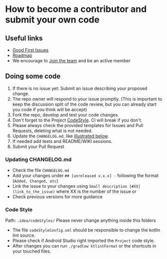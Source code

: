 # How to become a contributor and submit your own code

## Useful links
- [Good First Issues](https://github.com/CanHub/Android-Image-Cropper/contribute)
- [Roadmap](https://github.com/CanHub/Android-Image-Cropper/projects/1)
- We encourage to [Join the team](https://github.com/CanHub/Android-Image-Cropper/discussions/42) and be an active member

## Doing some code
1. If there is no issue yet: Submit an issue describing your proposed change.
1. The repo owner will respond to your issue promptly. (This is important to keep the discussion split of the code review, but you can already start you code if you think will be accept)
1. Fork the repo, develop and test your code changes.
1. Don't forget to the Project [CodeStyle](#code-style). CI will break if you don't.
1. Please always check the provided templates for Issues and Pull Requests, deleting what is not needed.
1. Update the `CHANGELOG.md`, like [illustrated below](#updating-changelog.md).
1. If needed add tests and README/WIKI sessions.
1. Submit your Pull Request

### Updating CHANGELOG.md
- Check the file `CHANGELOG.md`
- Add your changes under `## [unreleased x.x.x] -` following the format (`Added, Changed, etc`)
- Link the issue to your changes using `Small description [#XX](link_to_the_issue)` where XX is the number of the issue or
- Check previous versions for more guidance

### Code Style
Path: `.idea/codeStyles/` Please never change anything inside this folders

- The file `codeStyleConfig.xml` should be responsible to change the kotlin lint source.
- Please check if Android Studio right imported the `Project` code style.
- After changes you can run `./gradlew ktlintFormat` or the shortcuts in your touched files.
